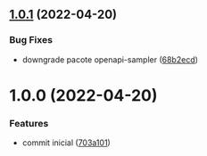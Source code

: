 ## [1.0.1](https://github.com/npkgdev/nestjs-openapi/compare/v1.0.0...v1.0.1) (2022-04-20)


### Bug Fixes

* downgrade pacote openapi-sampler ([68b2ecd](https://github.com/npkgdev/nestjs-openapi/commit/68b2ecd9efb926866f10e114011ab31c1d556edb))

# 1.0.0 (2022-04-20)


### Features

* commit inicial ([703a101](https://github.com/npkgdev/nestjs-openapi/commit/703a101a8bd3eac62ddfda6268350fa340608a1d))
